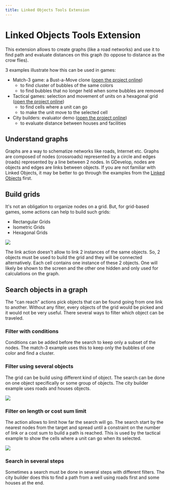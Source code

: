 ```yaml
---
title: Linked Objects Tools Extension
---
```

# Linked Objects Tools Extension

This extension allows to create graphs (like a road networks) and use it to find path and evaluate distances on this graph (to oppose to distance as the crow flies).

3 examples illustrate how this can be used in games:

  - Match-3 game: a Bust-a-Move clone ([open the project online](https://editor.gdevelop.io/?project=example://bim-bam))
      - to find cluster of bubbles of the same colors
      - to find bubbles that no longer held when some bubbles are removed
  - Tactical games: selection and movement of units on a hexagonal grid ([open the project online](https://editor.gdevelop.io/?project=example://tactical-game-grid-movement))
      - to find cells where a unit can go
      - to make the unit move to the selected cell
  - City builders: evaluator demo ([open the project online](https://editor.gdevelop.io/?project=example://city-builder))
      - to evaluate distance between houses and facilities

## Understand graphs

Graphs are a way to schematize networks like roads, Internet etc. Graphs are composed of nodes (crossroads) represented by a circle and edges (roads) represented by a line between 2 nodes. In GDevelop, nodes are objects and edges are links between objects. If you are not familiar with Linked Objects, it may be better to go through the examples from the [Linked Objects](/gdevelop5/all-features/linked-objects) first.

## Build grids

It's not an obligation to organize nodes on a grid. But, for grid-based games, some actions can help to build such grids:

  - Rectangular Grids
  - Isometric Grids
  - Hexagonal Grids

![](/gdevelop5/all-features/extensions/isometricgrid.png)

The link action doesn't allow to link 2 instances of the same objects. So, 2 objects must be used to build the grid and they will be connected alternatively. Each cell contains one instance of these 2 objects. One will likely be shown to the screen and the other one hidden and only used for calculations on the graph.

## Search objects in a graph

The "can reach" actions pick objects that can be found going from one link to another. Without any filter, every objects of the grid would be picked and it would not be very useful. There several ways to filter which object can be traveled.

### Filter with conditions

Conditions can be added before the search to keep only a subset of the nodes. The match-3 example uses this to keep only the bubbles of one color and find a cluster.

### Filter using several objects

The grid can be build using different kind of object. The search can be done on one object specifically or some group of objects. The city builder example uses roads and houses objects.

![](/gdevelop5/all-features/extensions/isometricgridselection.png)

### Filter on length or cost sum limit

The action allows to limit how far the search will go. The search start by the nearest nodes from the target and spread until a constraint on the number of link or a cost sum to build a path is reached. This is used by the tactical example to show the cells where a unit can go when its selected.

![](/gdevelop5/all-features/extensions/hexagonalgridunitselection.png)

### Search in several steps

Sometimes a search must be done in several steps with different filters. The city builder does this to find a path from a well using roads first and some houses at the end.
